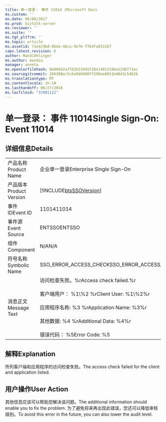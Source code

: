 ```yaml
---
title: 单一登录： 事件 11014 |Microsoft Docs
ms.custom: ''
ms.date: 06/08/2017
ms.prod: biztalk-server
ms.reviewer: ''
ms.suite: ''
ms.tgt_pltfrm: ''
ms.topic: article
ms.assetid: 71e4c9bd-8bda-46ca-9e76-f7b4fa033167
caps.latest.revision: 6
author: MandiOhlinger
ms.author: mandia
manager: anneta
ms.openlocfilehash: 8e86642a7f62b53d45f20e140131d6a12d0771ec
ms.sourcegitcommit: 266308ec5c6a9d8d80ff298ee6051b4843c5d626
ms.translationtype: MT
ms.contentlocale: zh-CN
ms.lasthandoff: 06/27/2018
ms.locfileid: "37001112"
---
```

# <a name="single-sign-on-event-11014"></a><span data-ttu-id="8065d-102">单一登录： 事件 11014</span><span class="sxs-lookup"><span data-stu-id="8065d-102">Single Sign-On: Event 11014</span></span>
## <a name="details"></a><span data-ttu-id="8065d-103">详细信息</span><span class="sxs-lookup"><span data-stu-id="8065d-103">Details</span></span>  
  
|                 |                                                                                                                                                          |
|-----------------|----------------------------------------------------------------------------------------------------------------------------------------------------------|
|  <span data-ttu-id="8065d-104">产品名称</span><span class="sxs-lookup"><span data-stu-id="8065d-104">Product Name</span></span>   |                                                                <span data-ttu-id="8065d-105">企业单一登录</span><span class="sxs-lookup"><span data-stu-id="8065d-105">Enterprise Single Sign-On</span></span>                                                                 |
| <span data-ttu-id="8065d-106">产品版本</span><span class="sxs-lookup"><span data-stu-id="8065d-106">Product Version</span></span> |                                                [!INCLUDE[btsSSOVersion](../includes/btsssoversion-md.md)]                                                |
|    <span data-ttu-id="8065d-107">事件 ID</span><span class="sxs-lookup"><span data-stu-id="8065d-107">Event ID</span></span>     |                                                                          <span data-ttu-id="8065d-108">11014</span><span class="sxs-lookup"><span data-stu-id="8065d-108">11014</span></span>                                                                           |
|  <span data-ttu-id="8065d-109">事件源</span><span class="sxs-lookup"><span data-stu-id="8065d-109">Event Source</span></span>   |                                                                          <span data-ttu-id="8065d-110">ENTSSO</span><span class="sxs-lookup"><span data-stu-id="8065d-110">ENTSSO</span></span>                                                                          |
|    <span data-ttu-id="8065d-111">组件</span><span class="sxs-lookup"><span data-stu-id="8065d-111">Component</span></span>    |                                                                           <span data-ttu-id="8065d-112">N/A</span><span class="sxs-lookup"><span data-stu-id="8065d-112">N/A</span></span>                                                                            |
|  <span data-ttu-id="8065d-113">符号名称</span><span class="sxs-lookup"><span data-stu-id="8065d-113">Symbolic Name</span></span>  |                                                                  <span data-ttu-id="8065d-114">SSO_ERROR_ACCESS_CHECK</span><span class="sxs-lookup"><span data-stu-id="8065d-114">SSO_ERROR_ACCESS_CHECK</span></span>                                                                  |
|  <span data-ttu-id="8065d-115">消息正文</span><span class="sxs-lookup"><span data-stu-id="8065d-115">Message Text</span></span>   | <span data-ttu-id="8065d-116">访问检查失败。%r</span><span class="sxs-lookup"><span data-stu-id="8065d-116">Access check failed.%r</span></span><br /><br /> <span data-ttu-id="8065d-117">客户端用户： %1\\%2 %r</span><span class="sxs-lookup"><span data-stu-id="8065d-117">Client User: %1\\%2%r</span></span><br /><br /> <span data-ttu-id="8065d-118">应用程序名称: %3 %r</span><span class="sxs-lookup"><span data-stu-id="8065d-118">Application Name: %3%r</span></span><br /><br /> <span data-ttu-id="8065d-119">其他数据: %4 %r</span><span class="sxs-lookup"><span data-stu-id="8065d-119">Additional Data: %4%r</span></span><br /><br /> <span data-ttu-id="8065d-120">错误代码： %5</span><span class="sxs-lookup"><span data-stu-id="8065d-120">Error Code: %5</span></span> |
  
## <a name="explanation"></a><span data-ttu-id="8065d-121">解释</span><span class="sxs-lookup"><span data-stu-id="8065d-121">Explanation</span></span>  
 <span data-ttu-id="8065d-122">所列客户端和应用程序的访问检查失败。</span><span class="sxs-lookup"><span data-stu-id="8065d-122">The access check failed for the client and application listed.</span></span>  
  
## <a name="user-action"></a><span data-ttu-id="8065d-123">用户操作</span><span class="sxs-lookup"><span data-stu-id="8065d-123">User Action</span></span>  
 <span data-ttu-id="8065d-124">其他信息应该可以帮助您解决该问题。</span><span class="sxs-lookup"><span data-stu-id="8065d-124">The additional information should enable you to fix the problem.</span></span> <span data-ttu-id="8065d-125">为了避免将来再出现此错误，您还可以降低审核级别。</span><span class="sxs-lookup"><span data-stu-id="8065d-125">To avoid this error in the future, you can also lower the audit level.</span></span>